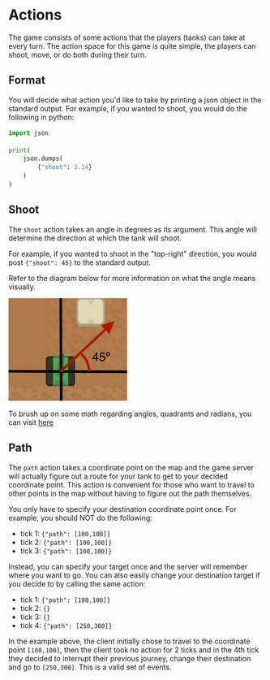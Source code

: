 # Actions

The game consists of some actions that the players (tanks) can take at every turn. The action space for this game is quite simple, the players can shoot, move, or do both during their turn.

## Format

You will decide what action you'd like to take by printing a json object in the standard output. For example, if you wanted to shoot, you would do the following in python:

```python
import json

print(
    json.dumps(
        {"shoot": 3.14}
    )
)
```

## Shoot

The `shoot` action takes an angle in degrees as its argument. This angle will determine the direction at which the tank will shoot.

For example, if you wanted to shoot in the "top-right" direction, you would post `{"shoot": 45}` to the standard output.

Refer to the diagram below for more information on what the angle means visually.

![Screenshot](img/actionShootDegrees.png)

To brush up on some math regarding angles, quadrants and radians, you can visit [here](https://www.ipracticemath.com/learn/trigonometry/quadrants-quadrantal-angles)

## Path

The `path` action takes a coordinate point on the map and the game server will actually figure out a route for your tank to get to your decided coordinate point. This action is convenient for those who want to travel to other points in the map without having to figure out the path themselves.

You only have to specify your destination coordinate point once. For example, you should NOT do the following:

- tick 1: `{"path": [100,100]}`
- tick 2: `{"path": [100,100]}`
- tick 3: `{"path": [100,100]}`

Instead, you can specify your target once and the server will remember where you want to go. You can also easily change your destination target if you decide to by calling the same action:

- tick 1: `{"path": [100,100]}`
- tick 2: `{}`
- tick 3: `{}`
- tick 4: `{"path": [250,300]}`

In the example above, the client initially chose to travel to the coordinate point `[100,100]`, then the client took no action for 2 ticks and in the 4th tick they decided to interrupt their previous journey, change their destination and go to `[250,300]`. This is a valid set of events.
